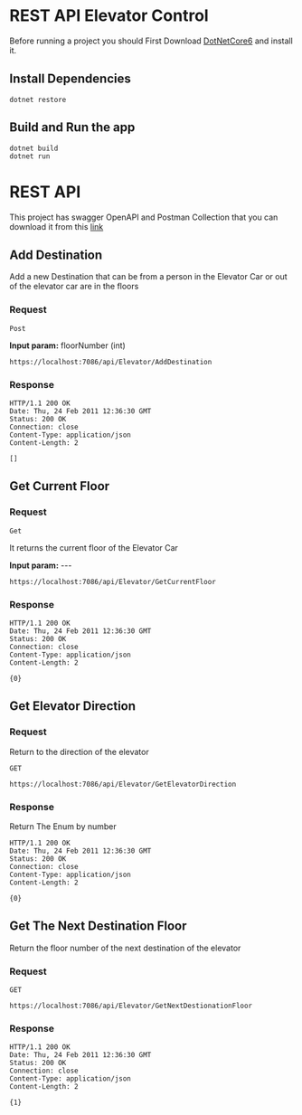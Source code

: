 # REST API Elevator Control

Before running a project you should First Download [DotNetCore6](https://dotnet.microsoft.com/en-us/download/dotnet/6.0) and install it.

## Install Dependencies

    dotnet restore

## Build and Run the app

    dotnet build
    dotnet run 

# REST API

This project has swagger OpenAPI and Postman Collection that you can download it from this [link](https://github.com/johnHubbell/ElevatorControl/blob/JohnHubbell/feat/ElevatorControlFunc/Elevaror%20Control.postman_collection.json)

## Add Destination

Add a new Destination that can be from a person in the Elevator Car or out of the elevator car are in the floors

### Request

`Post`

**Input param:** floorNumber (int)

    https://localhost:7086/api/Elevator/AddDestination

### Response

    HTTP/1.1 200 OK
    Date: Thu, 24 Feb 2011 12:36:30 GMT
    Status: 200 OK
    Connection: close
    Content-Type: application/json
    Content-Length: 2
    
    []



## Get Current Floor

### Request

`Get`

It returns the current floor of the Elevator Car

**Input param:** ---

    https://localhost:7086/api/Elevator/GetCurrentFloor

### Response

    HTTP/1.1 200 OK
    Date: Thu, 24 Feb 2011 12:36:30 GMT
    Status: 200 OK
    Connection: close
    Content-Type: application/json
    Content-Length: 2
    
    {0}



## Get Elevator Direction

### Request

Return to the direction of the elevator 

`GET`

    https://localhost:7086/api/Elevator/GetElevatorDirection

### Response

Return The Enum by number

    HTTP/1.1 200 OK
    Date: Thu, 24 Feb 2011 12:36:30 GMT
    Status: 200 OK
    Connection: close
    Content-Type: application/json
    Content-Length: 2
    
    {0}



## Get The Next Destination Floor

Return the floor number of the next destination of the elevator

### Request

`GET`

    https://localhost:7086/api/Elevator/GetNextDestionationFloor

### Response

    HTTP/1.1 200 OK
    Date: Thu, 24 Feb 2011 12:36:30 GMT
    Status: 200 OK
    Connection: close
    Content-Type: application/json
    Content-Length: 2
    
    {1}

